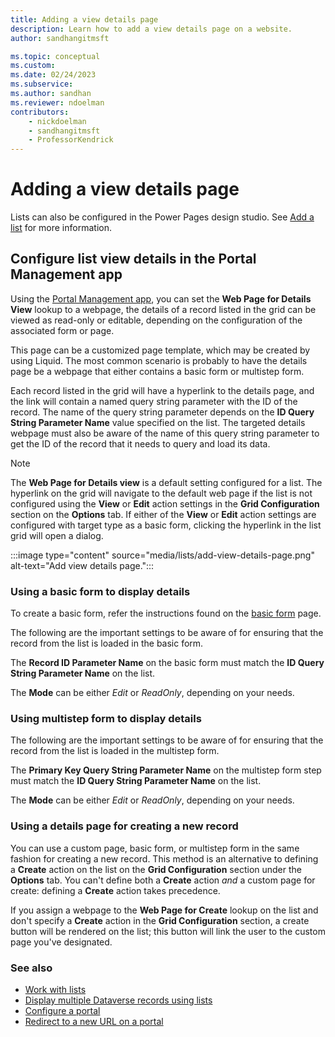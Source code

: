 ```yaml
---
title: Adding a view details page
description: Learn how to add a view details page on a website.
author: sandhangitmsft

ms.topic: conceptual
ms.custom: 
ms.date: 02/24/2023
ms.subservice: 
ms.author: sandhan
ms.reviewer: ndoelman
contributors:
    - nickdoelman
    - sandhangitmsft
    - ProfessorKendrick
---
```


# Adding a view details page

Lists can also be configured in the Power Pages design studio. See [Add a list](../getting-started/add-list.md) for more information.

## Configure list view details in the Portal Management app

Using the [Portal Management app](portal-management-app.md), you can set the **Web Page for Details View** lookup to a webpage, the details of a record listed in the grid can be viewed as read-only or editable, depending on the configuration of the associated form or page.

This page can be a customized page template, which may be created by using Liquid. The most common scenario is probably to have the details page be a webpage that either contains a basic form or multistep form.

Each record listed in the grid will have a hyperlink to the details page, and the link will contain a named query string parameter with the ID of the record. The name of the query string parameter depends on the **ID Query String Parameter Name** value specified on the list. The targeted details webpage must also be aware of the name of this query string parameter to get the ID of the record that it needs to query and load its data.

> [!NOTE]
> The **Web Page for Details view** is a default setting configured for a list. The hyperlink on the grid will navigate to the default web page if the list is not configured using the **View** or **Edit** action settings in the **Grid Configuration** section on the **Options** tab. If either of the **View** or **Edit** action settings are configured with target type as a basic form, clicking the hyperlink in the list grid will open a dialog.

:::image type="content" source="media/lists/add-view-details-page.png" alt-text="Add view details page.":::

### Using a basic form to display details

To create a basic form, refer the instructions found on the [basic form](basic-forms.md) page.

The following are the important settings to be aware of for ensuring that the record from the list is loaded in the basic form.

The **Record ID Parameter Name** on the basic form must match the **ID Query String Parameter Name** on the list.

The **Mode** can be either *Edit* or *ReadOnly*, depending on your needs.

### Using multistep form to display details

The following are the important settings to be aware of for ensuring that the record from the list is loaded in the multistep form.

The **Primary Key Query String Parameter Name** on the multistep form step must match the **ID Query String Parameter Name** on the list.

The **Mode** can be either *Edit* or *ReadOnly*, depending on your needs.

### Using a details page for creating a new record

You can use a custom page, basic form, or multistep form in the same fashion for creating a new record. This method is an alternative to defining a **Create** action on the list on the **Grid Configuration** section under the **Options** tab. You can't define both a **Create** action *and* a custom page for create: defining a **Create** action takes precedence.

If you assign a webpage to the **Web Page for Create** lookup on the list and don't specify a **Create** action in the **Grid Configuration** section, a create button will be rendered on the list; this button will link the user to the custom page you've designated.

### See also

- [Work with lists](entity-lists.md)
- [Display multiple Dataverse records using lists](/training/modules/portals-access-data-platform/2-entity-lists)
- [Configure a portal](configure-portal.md)  
- [Redirect to a new URL on a portal](add-redirect-url.md)
